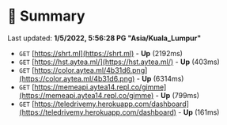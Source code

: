 # 📖 Summary
Last updated: **1/5/2022, 5:56:28 PG "Asia/Kuala_Lumpur"**

- `GET` [https://shrt.ml](https://shrt.ml) - **Up** (2192ms)
- `GET` [https://hst.aytea.ml/](https://hst.aytea.ml/) - **Up** (403ms)
- `GET` [https://color.aytea.ml/4b31d6.png](https://color.aytea.ml/4b31d6.png) - **Up** (6314ms)
- `GET` [https://memeapi.aytea14.repl.co/gimme](https://memeapi.aytea14.repl.co/gimme) - **Up** (799ms)
- `GET` [https://teledrivemy.herokuapp.com/dashboard](https://teledrivemy.herokuapp.com/dashboard) - **Up** (161ms)

